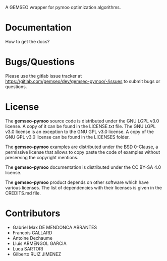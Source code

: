<!--
Copyright 2021 IRT Saint Exupéry, https://www.irt-saintexupery.com

This work is licensed under the Creative Commons Attribution-ShareAlike 4.0
International License. To view a copy of this license, visit
http://creativecommons.org/licenses/by-sa/4.0/ or send a letter to Creative
Commons, PO Box 1866, Mountain View, CA 94042, USA.
-->

A GEMSEO wrapper for pymoo optimization algorithms.

# Documentation

How to get the docs?

# Bugs/Questions

Please use the gitlab issue tracker at
<https://gitlab.com/gemseo/dev/gemseo-pymoo/-/issues>
to submit bugs or questions.

# License

The **gemseo-pymoo** source code is distributed under the GNU LGPL v3.0 license.
A copy of it can be found in the LICENSE.txt file.
The GNU LGPL v3.0 license is an exception to the GNU GPL v3.0 license.
A copy of the GNU GPL v3.0 license can be found in the LICENSES folder.

The **gemseo-pymoo** examples are distributed under the BSD 0-Clause, a permissive
license that allows to copy paste the code of examples without preserving the
copyright mentions.

The **gemseo-pymoo** documentation is distributed under the CC BY-SA 4.0 license.

The **gemseo-pymoo** product depends on other software which have various licenses.
The list of dependencies with their licenses is given in the CREDITS.md file.

# Contributors

- Gabriel Max DE MENDONCA ABRANTES
- Francois GALLARD
- Antoine Dechaume
- Lluis ARMENGOL GARCIA
- Luca SARTORI
- Gilberto RUIZ JIMENEZ
